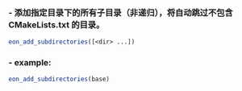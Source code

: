 ### - 添加指定目录下的所有子目录（非递归），将自动跳过不包含 CMakeLists.txt 的目录。
```cmake
eon_add_subdirectories([<dir> ...])
```
### - example:
```cmake
eon_add_subdirectories(base)
```